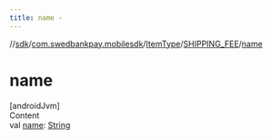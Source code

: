 ```yaml
---
title: name -
---
```

//[sdk](../../../../index)/[com.swedbankpay.mobilesdk](../../index)/[ItemType](../index)/[SHIPPING_FEE](index)/[name](name)



# name  
[androidJvm]  
Content  
val [name](name): [String](https://kotlinlang.org/api/latest/jvm/stdlib/kotlin/-string/index.html)  



